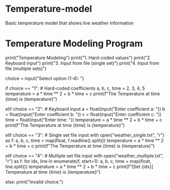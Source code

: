 # Temperature-model
Basic temperature model that shows live weather information
# Temperature Modeling Program

print("Temperature Modeling")
print("1. Hard-coded values")
print("2. Keyboard input")
print("3. Input from file (single set)")
print("4. Input from file (multiple sets)")

choice = input("Select option (1-4): ")

if choice == "1":
    # Hard-coded coefficients
    a, b, c, time = 2, 3, 4, 5
    temperature = a * time ** 2 + b * time + c
    print(f"The Temperature at time {time} is {temperature}")

elif choice == "2":
    # Keyboard input
    a = float(input("Enter coefficient a: "))
    b = float(input("Enter coefficient b: "))
    c = float(input("Enter coefficient c: "))
    time = float(input("Enter time: "))
    temperature = a * time ** 2 + b * time + c
    print(f"The Temperature at time {time} is {temperature}")

elif choice == "3":
    # Single set file input
    with open("weather_single.txt", "r") as f:
        a, b, c, time = map(float, f.readline().split())
        temperature = a * time ** 2 + b * time + c
        print(f"The Temperature at time {time} is {temperature}")

elif choice == "4":
    # Multiple set file input
    with open("weather_multiple.txt", "r") as f:
        for idx, line in enumerate(f, start=1):
            a, b, c, time = map(float, line.split())
            temperature = a * time ** 2 + b * time + c
            print(f"[Set {idx}] Temperature at time {time} is {temperature}")

else:
    print("Invalid choice.")
